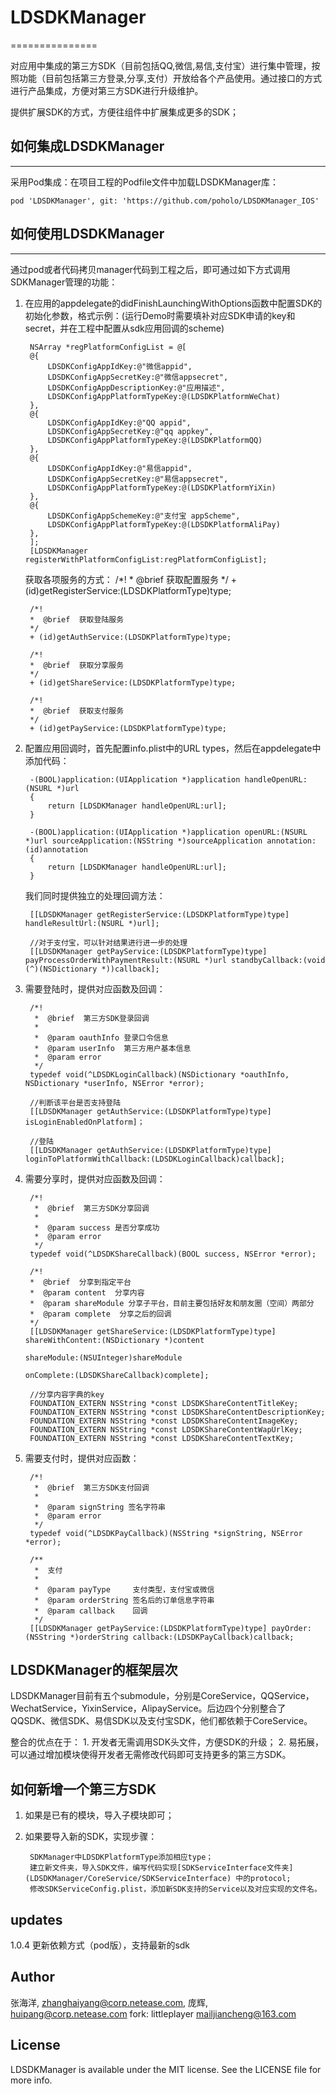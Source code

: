 # LDSDKManager
===============

对应用中集成的第三方SDK（目前包括QQ,微信,易信,支付宝）进行集中管理，按照功能（目前包括第三方登录,分享,支付）开放给各个产品使用。通过接口的方式进行产品集成，方便对第三方SDK进行升级维护。

提供扩展SDK的方式，方便往组件中扩展集成更多的SDK；


## 如何集成LDSDKManager
-------------------

采用Pod集成：在项目工程的Podfile文件中加载LDSDKManager库：

```
pod 'LDSDKManager', git: 'https://github.com/poholo/LDSDKManager_IOS'
```



## 如何使用LDSDKManager
---------------------------------

通过pod或者代码拷贝manager代码到工程之后，即可通过如下方式调用SDKManager管理的功能：

1. 在应用的appdelegate的didFinishLaunchingWithOptions函数中配置SDK的初始化参数，格式示例：(运行Demo时需要填补对应SDK申请的key和secret，并在工程中配置从sdk应用回调的scheme)

    	NSArray *regPlatformConfigList = @[
    	@{
    	    LDSDKConfigAppIdKey:@"微信appid",
    	    LDSDKConfigAppSecretKey:@"微信appsecret",
    	    LDSDKConfigAppDescriptionKey:@"应用描述",
    	    LDSDKConfigAppPlatformTypeKey:@(LDSDKPlatformWeChat)
    	},
    	@{
    	    LDSDKConfigAppIdKey:@"QQ appid",
    	    LDSDKConfigAppSecretKey:@"qq appkey",
    	    LDSDKConfigAppPlatformTypeKey:@(LDSDKPlatformQQ)
    	},
    	@{
    	    LDSDKConfigAppIdKey:@"易信appid",
    	    LDSDKConfigAppSecretKey:@"易信appsecret",
    	    LDSDKConfigAppPlatformTypeKey:@(LDSDKPlatformYiXin)
    	},
    	@{
    	    LDSDKConfigAppSchemeKey:@"支付宝 appScheme",
            LDSDKConfigAppPlatformTypeKey:@(LDSDKPlatformAliPay)
    	},
    	];
    	[LDSDKManager registerWithPlatformConfigList:regPlatformConfigList];

    获取各项服务的方式：
    	/*!
    	*  @brief  获取配置服务
    	*/
    	+ (id)getRegisterService:(LDSDKPlatformType)type;

    	/*!
    	*  @brief  获取登陆服务
    	*/
    	+ (id)getAuthService:(LDSDKPlatformType)type;

    	/*!
    	*  @brief  获取分享服务
    	*/
    	+ (id)getShareService:(LDSDKPlatformType)type;

    	/*!
    	*  @brief  获取支付服务
    	*/
    	+ (id)getPayService:(LDSDKPlatformType)type;

2. 配置应用回调时，首先配置info.plist中的URL types，然后在appdelegate中添加代码：

    	-(BOOL)application:(UIApplication *)application handleOpenURL:(NSURL *)url
    	{
    	    return [LDSDKManager handleOpenURL:url];
    	}
    	
    	-(BOOL)application:(UIApplication *)application openURL:(NSURL *)url sourceApplication:(NSString *)sourceApplication annotation:(id)annotation
    	{
    	    return [LDSDKManager handleOpenURL:url];
    	}

    我们同时提供独立的处理回调方法：

        [[LDSDKManager getRegisterService:(LDSDKPlatformType)type] handleResultUrl:(NSURL *)url];

        //对于支付宝，可以针对结果进行进一步的处理
        [[LDSDKManager getPayService:(LDSDKPlatformType)type] payProcessOrderWithPaymentResult:(NSURL *)url standbyCallback:(void (^)(NSDictionary *))callback];

3. 需要登陆时，提供对应函数及回调：

        /*!
         *  @brief  第三方SDK登录回调
         *
         *  @param oauthInfo 登录口令信息
         *  @param userInfo  第三方用户基本信息
         *  @param error
         */
        typedef void(^LDSDKLoginCallback)(NSDictionary *oauthInfo, NSDictionary *userInfo, NSError *error);

	    //判断该平台是否支持登陆
        [[LDSDKManager getAuthService:(LDSDKPlatformType)type] isLoginEnabledOnPlatform]；

        //登陆
        [[LDSDKManager getAuthService:(LDSDKPlatformType)type] loginToPlatformWithCallback:(LDSDKLoginCallback)callback];

4. 需要分享时，提供对应函数及回调：

        /*!
         *  @brief  第三方SDK分享回调
         *
         *  @param success 是否分享成功
         *  @param error
         */
        typedef void(^LDSDKShareCallback)(BOOL success, NSError *error);

        /*!
        *  @brief  分享到指定平台
        *  @param content  分享内容
        *  @param shareModule 分享子平台，目前主要包括好友和朋友圈（空间）两部分
        *  @param complete  分享之后的回调
        */
        [[LDSDKManager getShareService:(LDSDKPlatformType)type] shareWithContent:(NSDictionary *)content
                                                                        shareModule:(NSUInteger)shareModule
                                                                         onComplete:(LDSDKShareCallback)complete];

        //分享内容字典的key
        FOUNDATION_EXTERN NSString *const LDSDKShareContentTitleKey;
        FOUNDATION_EXTERN NSString *const LDSDKShareContentDescriptionKey;
        FOUNDATION_EXTERN NSString *const LDSDKShareContentImageKey;
        FOUNDATION_EXTERN NSString *const LDSDKShareContentWapUrlKey;
        FOUNDATION_EXTERN NSString *const LDSDKShareContentTextKey;

5. 需要支付时，提供对应函数：

        /*!
         *  @brief  第三方SDK支付回调
         *
         *  @param signString 签名字符串
         *  @param error
         */
        typedef void(^LDSDKPayCallback)(NSString *signString, NSError *error);

        /**
         *  支付
         *
         *  @param payType     支付类型，支付宝或微信
         *  @param orderString 签名后的订单信息字符串
         *  @param callback    回调
         */
        [[LDSDKManager getPayService:(LDSDKPlatformType)type] payOrder:(NSString *)orderString callback:(LDSDKPayCallback)callback;


## LDSDKManager的框架层次

>
LDSDKManager目前有五个submodule，分别是CoreService，QQService，WechatService，YixinService，AlipayService。后边四个分别整合了QQSDK、微信SDK、易信SDK以及支付宝SDK，他们都依赖于CoreService。

整合的优点在于：
        1. 开发者无需调用SDK头文件，方便SDK的升级；
        2. 易拓展，可以通过增加模块使得开发者无需修改代码即可支持更多的第三方SDK。


## 如何新增一个第三方SDK

1. 如果是已有的模块，导入子模块即可；
2. 如果要导入新的SDK，实现步骤：

        SDKManager中LDSDKPlatformType添加相应type；
        建立新文件夹，导入SDK文件，编写代码实现[SDKServiceInterface文件夹](LDSDKManager/CoreService/SDKServiceInterface) 中的protocol;
        修改SDKServiceConfig.plist，添加新SDK支持的Service以及对应实现的文件名。

## updates
1.0.4 更新依赖方式（pod版），支持最新的sdk

## Author

张海洋, zhanghaiyang@corp.netease.com, 庞辉, huipang@corp.netease.com
fork: littleplayer mailjiancheng@163.com

## License

LDSDKManager is available under the MIT license. See the LICENSE file for more info.
